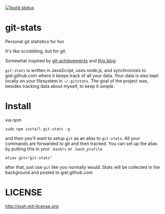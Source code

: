 [![build status](https://secure.travis-ci.org/goatslacker/git-stats.png)](http://travis-ci.org/goatslacker/git-stats)
# git-stats

Personal git statistics for fun

It's like scrobbling, but for git.

Somewhat inspired by [git-achievements](https://github.com/icefox/git-achievements) and [this blog](http://stravid.com/articles/personal-git-commit-statistics/)

`git-stats` is written in JavaScript, uses node.js, and synchronizes to gist.github.com where it keeps track of all your data. Your data is also kept locally on your filesystem in `~/.gitstats`. The goal of the project was, besides tracking data about myself, to keep it simple.

# Install

via npm

    sudo npm install git-stats -g

and then you'll want to setup `git` as an alias to `git-stats`. All your commands are forwarded to git and then tracked. You can set up the alias by putting this in your `.bashrc` or `.bash_profile`

    alias git="git-stats"

after that, just use `git` like you normally would. Stats will be collected in the background and posted to gist.github.com

# LICENSE

http://josh.mit-license.org
